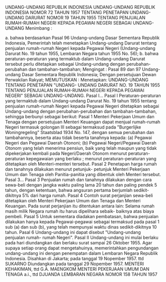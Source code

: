  UNDANG-UNDANG REPUBLIK INDONESIA UNDANG-UNDANG REPUBLIK INDONESIA NOMOR 72 TAHUN 1957 TENTANG PENETAPAN UNDANG-UNDANG DARURAT NOMOR 19 TAHUN 1955 TENTANG PENJUALAN RUMAH-RUMAH NEGERI KEPADA PEGAWAI NEGERI SEBAGAI UNDANG-UNDANG
Menimbang :

a. bahwa berdasarkan Pasal 96 Undang-undang Dasar Sementara Republik Indonesia, Pemerintah telah menetapkan Undang-undang Darurat tentang penjualan rumah-rumah Negeri kepada Pegawai Negeri (Undang-undang Darurat No. 19 tahun 1955, Lembaran Negara tahun 1955 No. 56);
b. bahwa peraturan-peraturan yang termaktub dalam Undang-undang Darurat tersebut perlu ditetapkan sebagai Undang-undang dengan perubahan-perubahan dan tambahan-tambahan;
Mengingat :
 Pasal 89 dan 97 Undang-undang Dasar Sementara Republik Indonesia; Dengan persetujuan Dewan Perwakilan Rakyat;
MEMUTUSKAN :
 Menetapkan: UNDANG-UNDANG TENTANG PENETAPAN "UNDANG- UNDANG DARURAT NO. 19 TAHUN 1955 TENTANG PENJUALAN RUMAH-RUMAH NEGERI KEPADA PEGAWAI NEGERI" SEBAGAI UNDANG-UNDANG. Pasal I…
Pasal I
Peraturan-peraturan yang termaktub dalam Undang-undang Darurat No. 19 tahun 1955 tentang penjualan rumah-rumah Negeri kepada Pegawai Negeri ditetapkan sebagai Undang-undang dengan perubahan-perubahan dan tambahan-tambahan, sehingga berbunyi sebagai berikut:
Pasal 1
Menteri Pekerjaan Umum dan Tenaga dengan persetujuan Menteri Keuangan dapat menjual rumah-rumah Negeri termasuk golongan III sebagai termaksud pada "Burgerlijke Woningregeling" Staatsblad 1934 No. 147, dengan semua perubahan dan tambahannya, beserta atau tidak beserta tanahnya kepada: (a) Pegawai Negeri dan Pegawai Daerah Otononi; (b) Pegawai Negeri/Pegawai Daerah Otonom yang telah menerima pensiun, baik yang telah maupun yang tidak dipekerjakan kembali pada Negeri/Daerah Otonom menurut peraturan-peraturan kepegawaian yang berlaku ; menurut peraturan-peraturan yang ditetapkan oleh Menteri-menteri tersebut.
Pasal 2
Penetapan harga rumah dan tanahnya dilakukan menurut petunjuk- petunjuk Menteri Pekerjaan Umum dan Tenaga oleh Panitia-panitia yang dibentuk oleh Menteri tersebut. Pasal 3…
Pasal 3
Penjualan rumah dan tanahnya dilakukan dengan cara sewa-beli dengan jangka waktu paling lama 20 tahun dan paling pendek 5 tahun, dengan ketentuan, bahwa angsuran pertama berjumlah sedikit-dikitnya 5% dari harga rumah.
Pasal 4
Contoh surat perjanjian sewa-beli ditetapkan oleh Menteri Pekerjaan Umum dan Tenaga dan Menteri Keuangan. Pada surat perjanjian itu ditentukan antara lain: Selama rumah masih milik Negara rumah itu harus dipelihara sebaik- baiknya atas biaya pembeli.
Pasal 5
Untuk sementara diadakan pembatasan, bahwa penjualan dilakukan hanya kepada Pegawai-pegawai sebagai termaksud pada pasal 1 sub (a) dan sub (b), yang telah mempunyai waktu dinas sedikit-dikitnya 10 tahun.
Pasal 6
Undang-undang ini dapat disebut "Undang-undang penjualan rumah- rumah Negeri".
Pasal II
Undang-undang ini mulai berlaku pada hari diundangkan dan berlaku surat sampai 26 Oktober 1955. Agar supaya setiap orang dapat mengetahuinya, memerintahkan pengundangan undang-undang ini dengan penempatan dalam Lembaran Negara Republik Indonesia. Disahkan di Jakarta; pada tanggal 19 Nopember 1957. ttd SUKARNO Diundangkan pada tanggal 29 Nopember 1957. MENTERI KEHAKIMAN, ttd G.A. MAENGKOM MENTERI PEKERJAAN UMUM DAN TENAGA a.i., ttd DJUANDA LEMBARAN NEGARA NOMOR 158 TAHUN 1957